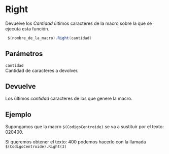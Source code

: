 # Right

Devuelve los _Cantidad_ últimos caracteres de la macro sobre la que se ejecuta esta función.

```csharp
 $(nombre_de_la_macro).Right(cantidad)
```

## Parámetros

`cantidad`\
Cantidad de caracteres a devolver.

## Devuelve

Los últimos _cantidad_ caracteres de los que genere la macro.

## Ejemplo

Supongamos que la macro `$(CodigoCentroide)` se va a sustituir por el texto: 020400.

Si queremos obtener el texto: 400 podemos hacerlo con la llamada `$(CodigoCentroide).Right(3)`

